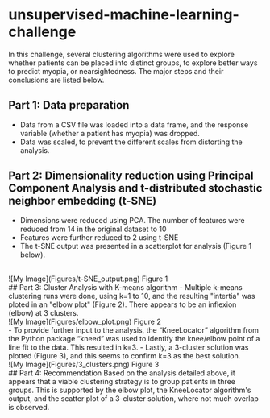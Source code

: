 # unsupervised-machine-learning-challenge

In this challenge, several clustering algorithms were used to explore whether patients can be placed into distinct groups, to explore better ways to predict myopia, or nearsightedness. The major steps and their conclusions are listed below.
## Part 1: Data preparation
- Data from a CSV file was loaded into a data frame, and the response variable (whether a patient has myopia) was dropped.
- Data was scaled, to prevent the different scales from distorting the analysis.
## Part 2: Dimensionality reduction using Principal Component Analysis and t-distributed stochastic neighbor embedding (t-SNE)
- Dimensions were reduced using PCA. The number of features were reduced from 14 in the original dataset to 10
- Features were further reduced to 2 using t-SNE
- The t-SNE output was presented in a scatterplot for analysis (Figure 1 below).
<br>
![My Image](Figures/t-SNE_output.png)
Figure 1
<br>
## Part 3: Cluster Analysis with K-means algorithm
- Multiple k-means clustering runs were done, using k=1 to 10, and the resulting "intertia" was ploted in an "elbow plot" (Figure 2). There appears to be an inflexion (elbow) at 3 clusters.
<br>
![My Image](Figures/elbow_plot.png)
Figure 2
<br>
- To provide further input to the analysis, the “KneeLocator” algorithm from the Python package “kneed” was used to identify the knee/elbow point of a line fit to the data. This resulted in k=3.
- Lastly, a 3-cluster solution was plotted (Figure 3), and this seems to confirm k=3 as the best solution.
<br>
![My Image](Figures/3_clusters.png)
Figure 3
<br>
## Part 4: Recommendation
Based on the analysis detailed above, it appears that a viable clustering strategy is to group patients in three groups.  This is supported by the elbow plot, the KneeLocator algorithm's output, and the scatter plot of a 3-cluster solution, where not much overlap is observed.